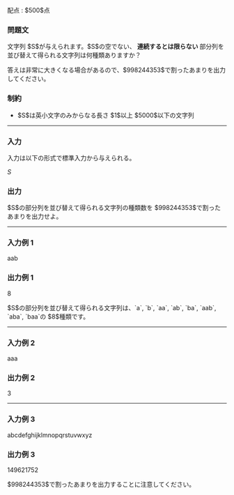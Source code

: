 
<div>

<span>

<span>

<p>
配点 : $500$点
</p>

<div>

<section>

### **問題文**

<p>
文字列 $S$が与えられます。$S$の空でない、
<strong>
連続するとは限らない
</strong>
部分列を並び替えて得られる文字列は何種類ありますか？
</p>

<p>
答えは非常に大きくなる場合があるので、$998244353$で割ったあまりを出力してください。
</p>

</section>

</div>

<div>

<section>

### **制約**

<ul>

<li>
$S$は英小文字のみからなる長さ $1$以上 $5000$以下の文字列
</li>

</ul>

</section>

</div>

---

<div>

<div>

<section>

### **入力**

<p>
入力は以下の形式で標準入力から与えられる。
</p>

<div>

$S$
</div>

</section>

</div>

<div>

<section>

### **出力**

<p>
$S$の部分列を並び替えて得られる文字列の種類数を $998244353$で割ったあまりを出力せよ。
</p>

</section>

</div>

</div>

---

<div>

<section>

### **入力例 1**

<div>

aab

</div>

</section>

</div>

<div>

<section>

### **出力例 1**

<div>

8

</div>

<p>
$S$の部分列を並び替えて得られる文字列は、`a`, `b`, `aa`, `ab`, `ba`, `aab`, `aba`, `baa`の $8$種類です。
</p>

</section>

</div>

---

<div>

<section>

### **入力例 2**

<div>

aaa

</div>

</section>

</div>

<div>

<section>

### **出力例 2**

<div>

3

</div>

</section>

</div>

---

<div>

<section>

### **入力例 3**

<div>

abcdefghijklmnopqrstuvwxyz

</div>

</section>

</div>

<div>

<section>

### **出力例 3**

<div>

149621752

</div>

<p>
$998244353$で割ったあまりを出力することに注意してください。
</p>

</section>

</div>

</span>

</span>

</div>
